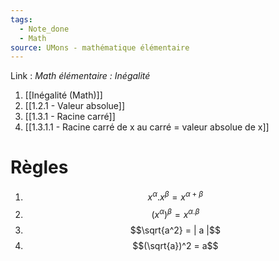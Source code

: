 ```yaml
---
tags:
  - Note_done
  - Math
source: UMons - mathématique élémentaire
---
```


Link : 
_Math élémentaire : Inégalité_
1. [[Inégalité (Math)]]
2. [[1.2.1 - Valeur absolue]]
3. [[1.3.1 - Racine carré]]
4. [[1.3.1.1 - Racine carré de x au carré = valeur absolue de x]]

# Règles
1. $$x^α. x^β= x^{α+β}$$
2. $$(x^α)^β= x^{α . β}$$
3. $$\sqrt{a^2} = | a |$$
4. $$(\sqrt{a})^2 = a$$ 

